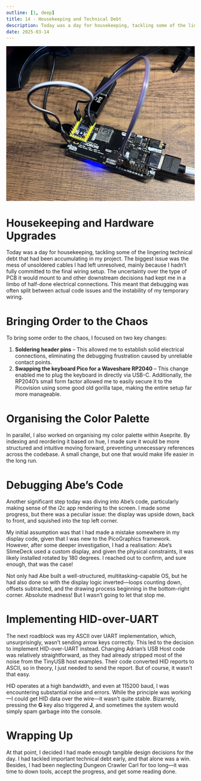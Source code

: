 ```yaml
---
outline: [1, deep]
title: 14 - Housekeeping and Technical Debt
description: Today was a day for housekeeping, tackling some of the lingering technical debt that had been accumulating in my project.
date: 2025-03-14
---
```


<BlogTitle />

![14](14.png)

# Housekeeping and Hardware Upgrades

Today was a day for housekeeping, tackling some of the lingering technical debt that had been accumulating in my project. The biggest issue was the mess of unsoldered cables I had left unresolved, mainly because I hadn’t fully committed to the final wiring setup. The uncertainty over the type of PCB it would mount to and other downstream decisions had kept me in a limbo of half-done electrical connections. This meant that debugging was often split between actual code issues and the instability of my temporary wiring.

# Bringing Order to the Chaos

To bring some order to the chaos, I focused on two key changes:

1. **Soldering header pins** – This allowed me to establish solid electrical connections, eliminating the debugging frustration caused by unreliable contact points.
2. **Swapping the keyboard Pico for a Waveshare RP2040** – This change enabled me to plug the keyboard in directly via USB-C. Additionally, the RP2040’s small form factor allowed me to easily secure it to the Picovision using some good old gorilla tape, making the entire setup far more manageable.

# Organising the Color Palette

In parallel, I also worked on organising my color palette within Aseprite. By indexing and reordering it based on hue, I made sure it would be more structured and intuitive moving forward, preventing unnecessary references across the codebase. A small change, but one that would make life easier in the long run.

# Debugging Abe’s Code

Another significant step today was diving into Abe’s code, particularly making sense of the i2c app rendering to the screen. I made some progress, but there was a peculiar issue: the display was upside down, back to front, and squished into the top left corner.

My initial assumption was that I had made a mistake somewhere in my display code, given that I was new to the PicoGraphics framework. However, after some deeper investigation, I had a realisation: Abe’s SlimeDeck used a custom display, and given the physical constraints, it was likely installed rotated by 180 degrees. I reached out to confirm, and sure enough, that was the case!

Not only had Abe built a well-structured, multitasking-capable OS, but he had also done so with the display logic inverted—loops counting down, offsets subtracted, and the drawing process beginning in the bottom-right corner. Absolute madness! But I wasn’t going to let that stop me.

# Implementing HID-over-UART

The next roadblock was my ASCII over UART implementation, which, unsurprisingly, wasn’t sending arrow keys correctly. This led to the decision to implement HID-over-UART instead. Changing Adrian’s USB Host code was relatively straightforward, as they had already stripped most of the noise from the TinyUSB host examples. Their code converted HID reports to ASCII, so in theory, I just needed to send the report. But of course, it wasn’t that easy.

HID operates at a high bandwidth, and even at 115200 baud, I was encountering substantial noise and errors. While the principle was working—I could get HID data over the wire—it wasn’t quite stable. Bizarrely, pressing the **G** key also triggered **J**, and sometimes the system would simply spam garbage into the console.

# Wrapping Up

At that point, I decided I had made enough tangible design decisions for the day. I had tackled important technical debt early, and that alone was a win. Besides, I had been neglecting Dungeon Crawler Carl for too long—it was time to down tools, accept the progress, and get some reading done.

